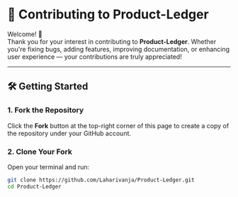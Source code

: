 # 🚀 Contributing to Product-Ledger

Welcome! 👋  
Thank you for your interest in contributing to **Product-Ledger**. Whether you're fixing bugs, adding features, improving documentation, or enhancing user experience — your contributions are truly appreciated!

---

## 🛠️ Getting Started

### 1. Fork the Repository
Click the **Fork** button at the top-right corner of this page to create a copy of the repository under your GitHub account.

### 2. Clone Your Fork
Open your terminal and run:

```bash
git clone https://github.com/Laharivanja/Product-Ledger.git
cd Product-Ledger
